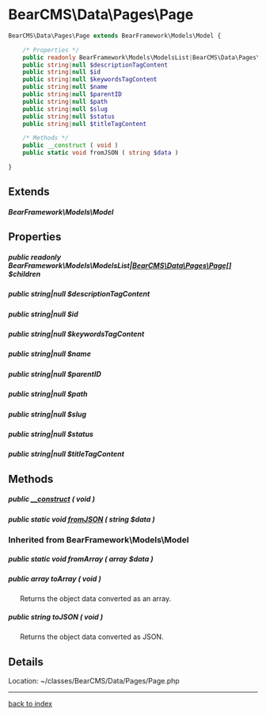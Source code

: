# BearCMS\Data\Pages\Page

```php
BearCMS\Data\Pages\Page extends BearFramework\Models\Model {

	/* Properties */
	public readonly BearFramework\Models\ModelsList|BearCMS\Data\Pages\Page[] $children
	public string|null $descriptionTagContent
	public string|null $id
	public string|null $keywordsTagContent
	public string|null $name
	public string|null $parentID
	public string|null $path
	public string|null $slug
	public string|null $status
	public string|null $titleTagContent

	/* Methods */
	public __construct ( void )
	public static void fromJSON ( string $data )

}
```

## Extends

##### BearFramework\Models\Model

## Properties

##### public readonly BearFramework\Models\ModelsList|[BearCMS\Data\Pages\Page[]](bearcms.data.pages.page.class.md) $children

##### public string|null $descriptionTagContent

##### public string|null $id

##### public string|null $keywordsTagContent

##### public string|null $name

##### public string|null $parentID

##### public string|null $path

##### public string|null $slug

##### public string|null $status

##### public string|null $titleTagContent

## Methods

##### public [__construct](bearcms.data.pages.page.__construct.method.md) ( void )

##### public static void [fromJSON](bearcms.data.pages.page.fromjson.method.md) ( string $data )

### Inherited from BearFramework\Models\Model

##### public static void fromArray ( array $data )

##### public array toArray ( void )

&nbsp;&nbsp;&nbsp;&nbsp;&nbsp;&nbsp;Returns the object data converted as an array.

##### public string toJSON ( void )

&nbsp;&nbsp;&nbsp;&nbsp;&nbsp;&nbsp;Returns the object data converted as JSON.

## Details

Location: ~/classes/BearCMS/Data/Pages/Page.php

---

[back to index](index.md)


